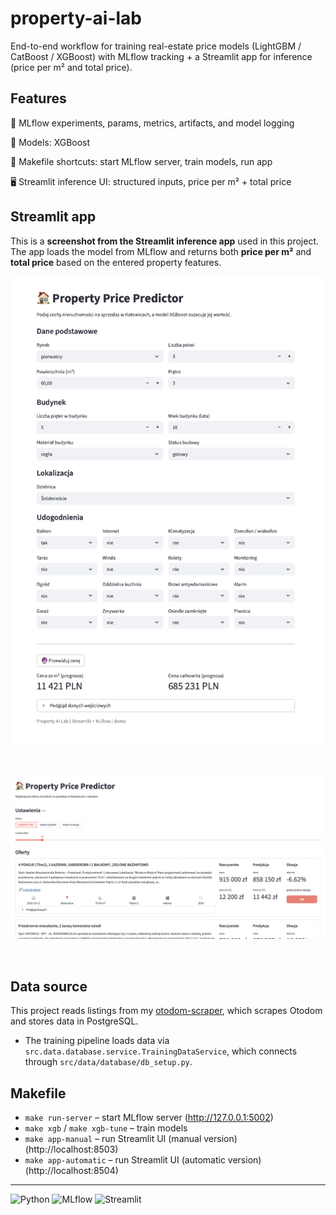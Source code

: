 # property-ai-lab

End-to-end workflow for training real-estate price models (LightGBM / CatBoost / XGBoost) with MLflow tracking + a Streamlit app for inference (price per m² and total price).

## Features
📓 MLflow experiments, params, metrics, artifacts, and model logging

🧪 Models: XGBoost

🧰 Makefile shortcuts: start MLflow server, train models, run app

🖥️ Streamlit inference UI: structured inputs, price per m² + total price


## Streamlit app
This is a **screenshot from the Streamlit inference app** used in this project.  
The app loads the model from MLflow and returns both **price per m²** and **total price** based on the entered property features.

<p align="center">
  <img src="app_manual_preview.png" alt="app-manual preview" width="700">
</p>
<br/>

<p align="center">
  <img src="app_automatic_preview.png" alt="app-automatic preview" width="700">
</p>
<br/>

## Data source

This project reads listings from my <a href="https://github.com/ncola/otodom_scraper" target="_blank" rel="noopener noreferrer"> otodom-scraper</a>,
which scrapes Otodom and stores data in PostgreSQL.

- The training pipeline loads data via `src.data.database.service.TrainingDataService`,
  which connects through `src/data/database/db_setup.py`.

## Makefile
- `make run-server` – start MLflow server (http://127.0.0.1:5002)
- `make xgb` / `make xgb-tune` – train models
- `make app-manual` – run Streamlit UI (manual version) (http://localhost:8503)
- `make app-automatic` – run Streamlit UI (automatic version) (http://localhost:8504)


------------------------------------------------------------------------------------
![Python](https://img.shields.io/badge/python-3.11+-blue)
![MLflow](https://img.shields.io/badge/MLflow-3.x-informational)
![Streamlit](https://img.shields.io/badge/Streamlit-app-brightgreen)